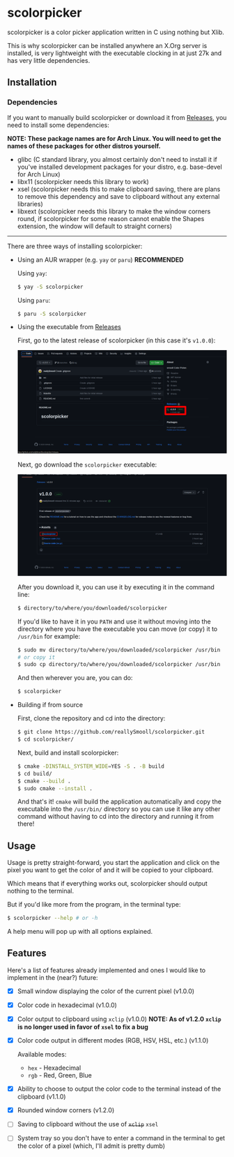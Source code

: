# scolorpicker
scolorpicker is a color picker application written in C using nothing but Xlib.

This is why scolorpicker can be installed anywhere an X.Org server is installed, is very lightweight with the executable clocking in at just 27k and has very little
dependencies.

## Installation

### Dependencies
If you want to manually build scolorpicker or download it from [Releases](https://www.github.com/reallySmooll/scolorpicker/releases), you need to install some dependencies:

**NOTE: These package names are for Arch Linux. You will need to get the names of these packages for other distros yourself.**

- glibc (C standard library, you almost certainly don't need to install it if you've installed development packages for your distro, e.g. base-devel for Arch Linux)
- libx11 (scolorpicker needs this library to work)
- xsel (scolorpicker needs this to make clipboard saving, there are plans to remove this dependency and save to clipboard without any external libraries)
- libxext (scolorpicker needs this library to make the window corners round, if scolorpicker for some reason cannot enable the Shapes extension, the window will default to straight corners)

---

There are three ways of installing scolorpicker:

- Using an AUR wrapper (e.g. `yay` or `paru`) **RECOMMENDED**

    Using `yay`:
    ```bash
    $ yay -S scolorpicker
    ```

    Using `paru`:
    ```bash
    $ paru -S scolorpicker
    ```

- Using the executable from [Releases](https://www.github.com/reallySmooll/scolorpicker/releases)

    First, go to the latest release of scolorpicker (in this case it's `v1.0.0`):

    ![releases](assets/releases.png)

    Next, go download the `scolorpicker` executable:

    ![releases_download](assets/releases_download.png)

    After you download it, you can use it by executing it in the command line:
    ```bash
    $ directory/to/where/you/downloaded/scolorpicker
    ```

    If you'd like to have it in you `PATH` and use it without moving into the directory where you have the executable you can move (or copy) it to `/usr/bin` for example:
    ```bash
    $ sudo mv directory/to/where/you/downloaded/scolorpicker /usr/bin
    # or copy it
    $ sudo cp directory/to/where/you/downloaded/scolorpicker /usr/bin
    ```

    And then wherever you are, you can do:
    ```bash
    $ scolorpicker
    ```

- Building if from source

    First, clone the repository and cd into the directory:
    ```bash
    $ git clone https://github.com/reallySmooll/scolorpicker.git
    $ cd scolorpicker/
    ```

    Next, build and install scolorpicker:
    ```bash
    $ cmake -DINSTALL_SYSTEM_WIDE=YES -S . -B build
    $ cd build/
    $ cmake --build .
    $ sudo cmake --install .
    ```

    And that's it! `cmake` will build the application automatically and copy the executable into the `/usr/bin/` directory so you can use it like any other command without having to cd into the directory and running it from there!

## Usage
Usage is pretty straight-forward, you start the application and click on the pixel you want to get the color of and it will be copied to your clipboard.

Which means that if everything works out, scolorpicker should output nothing to the terminal.

But if you'd like more from the program, in the terminal type:
```bash
$ scolorpicker --help # or -h
```

A help menu will pop up with all options explained.

## Features
Here's a list of features already implemented and ones I would like to implement in the (near?) future:

- [X] Small window displaying the color of the current pixel (v1.0.0)
- [X] Color code in hexadecimal (v1.0.0)
- [X] Color output to clipboard using `xclip` (v1.0.0) **NOTE: As of v1.2.0 `xclip` is no longer used in favor of `xsel` to fix a bug**
- [X] Color code output in different modes (RGB, HSV, HSL, etc.) (v1.1.0)

    Available modes:
    - `hex` - Hexadecimal
    - `rgb` - Red, Green, Blue

- [X] Ability to choose to output the color code to the terminal instead of the clipboard (v1.1.0)
- [X] Rounded window corners (v1.2.0)
- [ ] Saving to clipboard without the use of ~~`xclip`~~ `xsel`
- [ ] System tray so you don't have to enter a command in the terminal to get the color of a pixel (which, I'll admit is pretty dumb)

